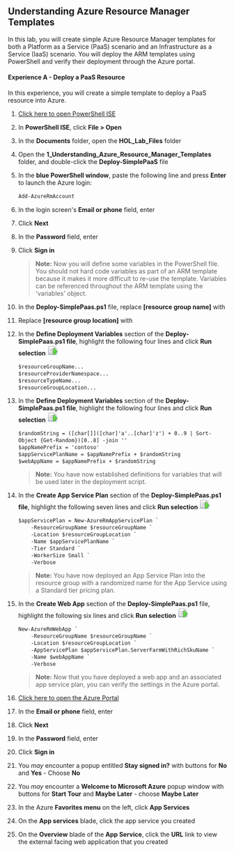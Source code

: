 ## Understanding Azure Resource Manager Templates

In this lab, you will create simple Azure Resource Manager templates for both a Platform as a Service (PaaS) scenario and an Infrastructure as a Service (IaaS) scenario. You will deploy the ARM templates using PowerShell and verify their deployment through the Azure portal. 

#### Experience A - Deploy a PaaS Resource 

In this experience, you will create a simple template to deploy a PaaS resource into Azure.

1. [Click here to open PowerShell ISE](launch://launch_ise)

1. In **PowerShell ISE**, click **File > Open**

1. In the **Documents** folder, open the **HOL_Lab_Files** folder

1. Open the **1_Understanding_Azure_Resource_Manager_Templates** folder, and double-click the **Deploy-SimplePaaS** file

1. In the **blue PowerShell window**, paste the following line and press **Enter** to launch the Azure login:

    ``` powershell
	Add-AzureRmAccount
    ```

1. In the login screen's **Email or phone** field, enter **<inject key="AzureAdUserEmail"/>**

1. Click **Next**

1. In the **Password** field, enter **<inject key="AzureAdUserPassword"/>**

1. Click **Sign in**

    > **Note:** Now you will define some variables in the PowerShell file. You should not hard code variables as part of an ARM template because it makes it more difficult to re-use the template. Variables can be referenced throughout the ARM template using the 'variables' object.

1. In the **Deploy-SimplePaas.ps1** file, replace **[resource group name]** with **<inject story-id="story://content-private/content/iai/arm/masteringarmshared" key="resourceGroupName" />**

1. Replace **[resource group location]** with **<inject key="resourceGroupLocation" story-id="story://content-private/content/iai/arm/masteringarmshared" />**

1. In the **Define Deployment Variables** section of the **Deploy-SimplePaas.ps1 file**, highlight the following four lines and click **Run selection** ![image](imgs/runselection.png)

    ```
	$resourceGroupName...
	$resourceProviderNamespace...
	$resourceTypeName...
	$resourceGroupLocation...
    ```
	
1. In the **Define Deployment Variables** section of the **Deploy-SimplePaas.ps1 file**, highlight the following four lines and click **Run selection** ![image](imgs/runselection.png)

    ```
	$randomString = ([char[]]([char]'a'..[char]'z') + 0..9 | Sort-Object {Get-Random})[0..8] -join '' 
	$appNamePrefix = 'contoso'
	$appServicePlanName = $appNamePrefix + $randomString
	$webAppName = $appNamePrefix + $randomString
    ```

    > **Note:** You have now established definitions for variables that will be used later in the deployment script. 

1. In the **Create App Service Plan** section of the **Deploy-SimplePaas.ps1 file**, highlight the following seven lines and click **Run selection** ![image](imgs/runselection.png)

    ```
	$appServicePlan = New-AzureRmAppServicePlan `
		-ResourceGroupName $resourceGroupName `
		-Location $resourceGroupLocation `
		-Name $appServicePlanName `
		-Tier Standard `
		-WorkerSize Small `
		-Verbose
    ```

	> **Note:** You have now deployed an App Service Plan into the **<inject story-id="story://content-private/content/iai/arm/masteringarmshared" key="resourceGroupName"/>** resource group with a randomized name for the App Service using a Standard tier pricing plan.          

1. In the **Create Web App** section of the **Deploy-SimplePaas.ps1** file, highlight the following six lines and click **Run selection** ![image](imgs/runselection.png)

    ```
	New-AzureRmWebApp `
		-ResourceGroupName $resourceGroupName `
		-Location $resourceGroupLocation `
		-AppServicePlan $appServicePlan.ServerFarmWithRichSkuName `
		-Name $webAppName `
		-Verbose
    ```

	> **Note:** Now that you have deployed a web app and an associated app service plan, you can verify the settings in the Azure portal. 

1. [Click here to open the Azure Portal](https://portal.azure.com)

1. In the **Email or phone** field, enter **<inject key="AzureAdUserEmail"/>**

1. Click **Next**

1. In the **Password** field, enter **<inject key="AzureAdUserPassword"/>**

1. Click **Sign in**

1. You _may_ encounter a popup entitled **Stay signed in?** with buttons for **No** and **Yes** - Choose **No**

1. You _may_ encounter a **Welcome to Microsoft Azure** popup window with buttons for **Start Tour** and **Maybe Later** - choose **Maybe Later**

1. In the Azure **Favorites menu** on the left, click **App Services** 

1. On the **App services** blade, click the app service you created 

1. On the **Overview** blade of the **App Service**, click the **URL** link to view the external facing web application that you created

